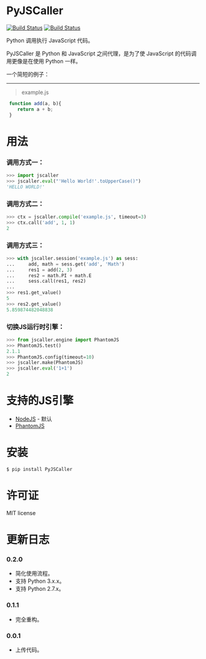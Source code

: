 PyJSCaller
===============
[![Build Status](https://img.shields.io/badge/build-passing-green.svg)](https://github.com/ZSAIm/PyJSCaller)
[![Build Status](https://img.shields.io/badge/pypi-v0.2.1-blue.svg)](https://pypi.org/project/PyJSCaller/)


Python 调用执行 JavaScript 代码。

PyJSCaller 是 Python 和 JavaScript 之间代理，是为了使 JavaScript 的代码调用更像是在使用 Python 一样。

一个简短的例子：
*****

> example.js
    
```javascript
 function add(a, b){
    return a + b;
 }
```

# 用法

### 调用方式一：

```python
>>> import jscaller
>>> jscaller.eval("'Hello World!'.toUpperCase()")
'HELLO WORLD!'
```

### 调用方式二：

```python
>>> ctx = jscaller.compile('example.js', timeout=3)
>>> ctx.call('add', 1, 1)
2
```

### 调用方式三：

```python
>>> with jscaller.session('example.js') as sess:
...     add, math = sess.get('add', 'Math')
...     res1 = add(2, 3)
...     res2 = math.PI + math.E
...     sess.call(res1, res2)
...
>>> res1.get_value()
5
>>> res2.get_value()
5.859874482048838
```

### 切换JS运行时引擎：

```python
>>> from jscaller.engine import PhantomJS
>>> PhantomJS.test()
2.1.1
>>> PhantomJS.config(timeout=10)
>>> jscaller.make(PhantomJS)
>>> jscaller.eval('1+1')
2

```

### 


# 支持的JS引擎

* [NodeJS](https://nodejs.org/) - 默认
* [PhantomJS](https://phantomjs.org/)


# 安装

    $ pip install PyJSCaller


# 许可证
MIT license

# 更新日志

### 0.2.0
- 简化使用流程。
- 支持 Python 3.x.x。
- 支持 Python 2.7.x。

### 0.1.1
- 完全重构。


### 0.0.1
- 上传代码。
 
 
